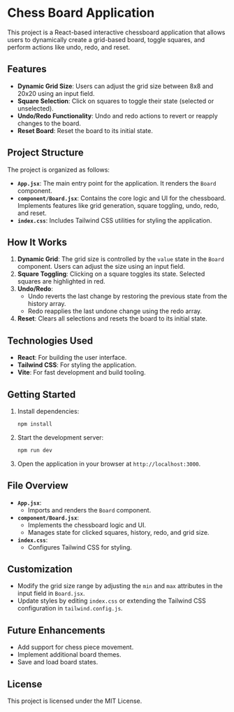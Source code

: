 # Chess Board Application

This project is a React-based interactive chessboard application that allows users to dynamically create a grid-based board, toggle squares, and perform actions like undo, redo, and reset.

## Features

- **Dynamic Grid Size**: Users can adjust the grid size between 8x8 and 20x20 using an input field.
- **Square Selection**: Click on squares to toggle their state (selected or unselected).
- **Undo/Redo Functionality**: Undo and redo actions to revert or reapply changes to the board.
- **Reset Board**: Reset the board to its initial state.

## Project Structure

The project is organized as follows:

- **`App.jsx`**: The main entry point for the application. It renders the `Board` component.
- **`component/Board.jsx`**: Contains the core logic and UI for the chessboard. Implements features like grid generation, square toggling, undo, redo, and reset.
- **`index.css`**: Includes Tailwind CSS utilities for styling the application.

## How It Works

1. **Dynamic Grid**: The grid size is controlled by the `value` state in the `Board` component. Users can adjust the size using an input field.
2. **Square Toggling**: Clicking on a square toggles its state. Selected squares are highlighted in red.
3. **Undo/Redo**: 
   - Undo reverts the last change by restoring the previous state from the history array.
   - Redo reapplies the last undone change using the redo array.
4. **Reset**: Clears all selections and resets the board to its initial state.

## Technologies Used

- **React**: For building the user interface.
- **Tailwind CSS**: For styling the application.
- **Vite**: For fast development and build tooling.

## Getting Started

1. Install dependencies:
   ```sh
   npm install
   ```
2. Start the development server:
   ```sh
   npm run dev
   ```
3. Open the application in your browser at `http://localhost:3000`.

## File Overview

- **`App.jsx`**: 
  - Imports and renders the `Board` component.
- **`component/Board.jsx`**: 
  - Implements the chessboard logic and UI.
  - Manages state for clicked squares, history, redo, and grid size.
- **`index.css`**: 
  - Configures Tailwind CSS for styling.

## Customization

- Modify the grid size range by adjusting the `min` and `max` attributes in the input field in `Board.jsx`.
- Update styles by editing `index.css` or extending the Tailwind CSS configuration in `tailwind.config.js`.

## Future Enhancements

- Add support for chess piece movement.
- Implement additional board themes.
- Save and load board states.

## License

This project is licensed under the MIT License.